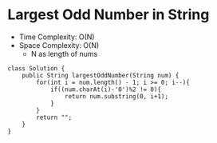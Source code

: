 # Largest Odd Number in String

- Time Complexity: O(N)
- Space Complexity: O(N)
  - N as length of nums

```
class Solution {
    public String largestOddNumber(String num) {
        for(int i = num.length() - 1; i >= 0; i--){
            if((num.charAt(i)-'0')%2 != 0){
                return num.substring(0, i+1);
            }
        }
        return "";
    }
}
```
